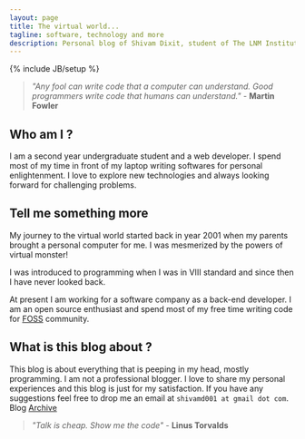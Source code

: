 ```yaml
---
layout: page
title: The virtual world...
tagline: software, technology and more
description: Personal blog of Shivam Dixit, student of The LNM Institute of Information Technology and web developer
---
```

{% include JB/setup %}


> *"Any fool can write code that a computer can understand. Good programmers write code that humans can understand."*   - **Martin Fowler**

## Who am I ?

I am a second year undergraduate student and a web developer. I spend most of my time in front of my laptop writing softwares for personal enlightenment. I love to explore new technologies and always looking forward for challenging problems.

## Tell me something more

My journey to the virtual world started back in year 2001 when my parents brought a personal computer for me. I was mesmerized by the powers of virtual monster!

I was introduced to programming when I was in VIII standard and since then I have never looked back.

At present I am working for a software company as a back-end developer. I am an open source enthusiast and spend most of my free time writing code for [FOSS](http://en.wikipedia.org/wiki/Free_and_open-source_software) community.

## What is this blog about ?

This blog is about everything that is peeping in my head, mostly programming. I am not a professional blogger. I love to share my personal experiences and this blog is just for my satisfaction. If you have any suggestions feel free to drop me an email at `shivamd001 at gmail dot com`. Blog [Archive](archive.html)


> *"Talk is cheap. Show me the code"*  - **Linus Torvalds**